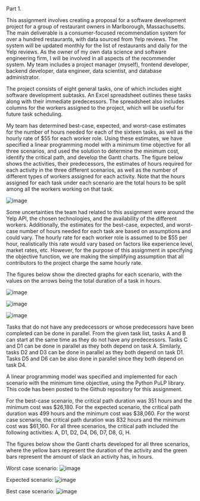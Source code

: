 Part 1. 

This assignment involves creating a proposal for a software development project for a group of restaurant owners in Marlborough, Massachusetts. The main deliverable is a consumer-focused recommendation system for over a hundred restaurants, with data sourced from Yelp reviews. The system will be updated monthly for the list of restaurants and daily for the Yelp reviews.
As the owner of my own data science and software engineering firm, I will be involved in all aspects of the recommender system. My team includes a project manager (myself), frontend developer, backend developer, data engineer, data scientist, and database administrator.

The project consists of eight general tasks, one of which includes eight software development subtasks. An Excel spreadsheet outlines these tasks along with their immediate predecessors. The spreadsheet also includes columns for the workers assigned to the project, which will be useful for future task scheduling. 

My team has determined best-case, expected, and worst-case estimates for the number of hours needed for each of the sixteen tasks, as well as the hourly rate of $55 for each worker role. Using these estimates, we have specified a linear programming model with a minimum time objective for all three scenarios, and used the solution to determine the minimum cost, identify the critical path, and develop the Gantt charts. 
The figure below shows the activities, their predecessors, the estimates of hours required for each activity in the three different scenarios, as well as the number of different types of workers assigned for each activity. Note that the hours assigned for each task under each scenario are the total hours to be split among all the workers working on that task.

![image](https://github.com/nsharma12345/msds460/assets/166173519/dffc7f81-d217-41e5-b70f-d6f2e9689d18)

Some uncertainties the team had related to this assignment were around the Yelp API, the chosen technologies, and the availability of the different workers. Additionally, the estimates for the best-case, expected, and worst-case number of hours needed for each task are based on assumptions and could vary. The hourly rate for each worker role is assumed to be $55 per hour, realistically this rate would vary based on factors like experience level, market rates, etc. However, for the purpose of this assignment in specifying the objective function, we are making the simplifying assumption that all contributors to the project charge the same hourly rate.

The figures below show the directed graphs for each scenario, with the values on the arrows being the total duration of a task in hours. 

![image](https://github.com/nsharma12345/msds460/assets/166173519/0ceed7c3-ad5a-446d-9b50-ab2319578c70)

![image](https://github.com/nsharma12345/msds460/assets/166173519/477fe49c-86b3-4d6a-ab86-22a6776f993a)

![image](https://github.com/nsharma12345/msds460/assets/166173519/56276406-9f75-48f7-a499-9334e5c8df45)

 
Tasks that do not have any predecessors or whose predecessors have been completed can be done in parallel. From the given task list, tasks A and B can start at the same time as they do not have any predecessors. Tasks C and D1 can be done in parallel as they both depend on task A. Similarly, tasks D2 and D3 can be done in parallel as they both depend on task D1. Tasks D5 and D6 can be also done in parallel since they both depend on task D4. 

A linear programming model was specified and implemented for each scenario with the minimum time objective, using the Python PuLP library. This code has been posted to the Github repository for this assignment.

For the best-case scenario, the critical path duration was 351 hours and the minimum cost was $26,180. For the expected scenario, the critical path duration was 499 hours and the minimum cost was $38,060. For the worst case scenario, the critical path duration was 832 hours and the minimum cost was $61,160. For all three scenarios, the critical path included the following activities: A, D1, D2, D4, D6, D7, D8, G, H. 

The figures below show the Gantt charts developed for all three scenarios, where the yellow bars represent the duration of the activity and the green bars represent the amount of slack an activity has, in hours. 

Worst case scenario: 
![image](https://github.com/nsharma12345/msds460/assets/166173519/338bfbc0-08e1-4e86-9164-cd5defc9f1a4)

Expected scenario:
![image](https://github.com/nsharma12345/msds460/assets/166173519/c73b9e00-9d57-4458-bb90-a55baf1e5a83)

Best case scenario:
![image](https://github.com/nsharma12345/msds460/assets/166173519/5ee7d1ed-6dd2-4ef8-818c-ce7ac9136e21)










